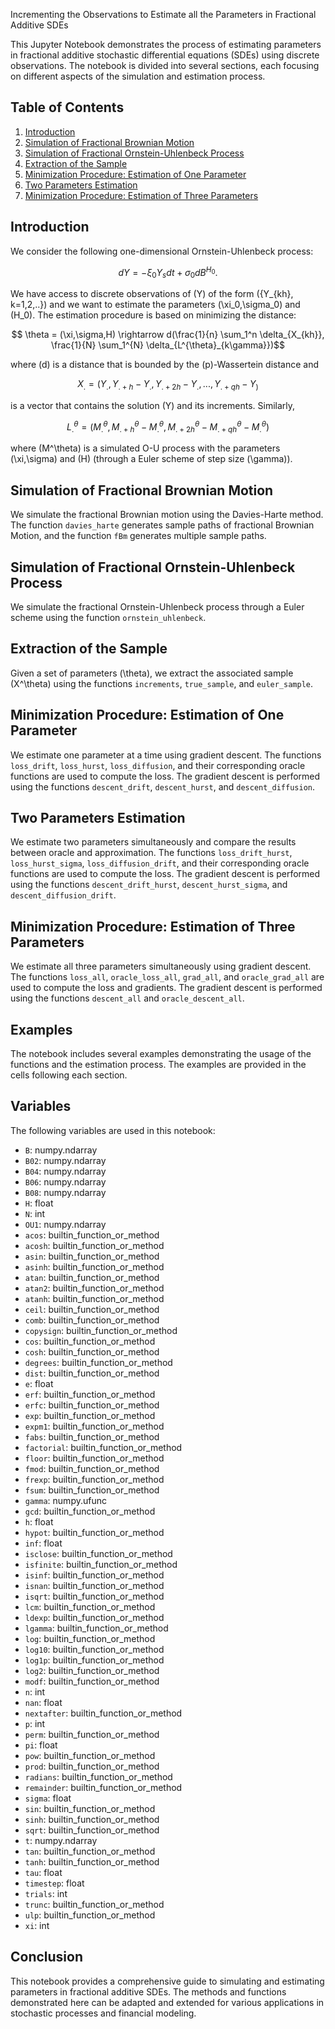  Incrementing the Observations to Estimate all the Parameters in Fractional Additive SDEs

This Jupyter Notebook demonstrates the process of estimating parameters in fractional additive stochastic differential equations (SDEs) using discrete observations. The notebook is divided into several sections, each focusing on different aspects of the simulation and estimation process.

## Table of Contents

1. [Introduction](#introduction)
2. [Simulation of Fractional Brownian Motion](#simulation-of-fractional-brownian-motion)
3. [Simulation of Fractional Ornstein-Uhlenbeck Process](#simulation-of-fractional-ornstein-uhlenbeck-process)
4. [Extraction of the Sample](#extraction-of-the-sample)
5. [Minimization Procedure: Estimation of One Parameter](#minimization-procedure-estimation-of-one-parameter)
6. [Two Parameters Estimation](#two-parameters-estimation)
7. [Minimization Procedure: Estimation of Three Parameters](#minimization-procedure-estimation-of-three-parameters)

## Introduction

We consider the following one-dimensional Ornstein-Uhlenbeck process:

$$dY = -\xi_0 Y_s dt + \sigma_0 dB^{H_0}.$$

We have access to discrete observations of \(Y\) of the form \(\{Y_{kh}, k=1,2,..\}\) and we want to estimate the parameters \(\xi_0,\sigma_0\) and \(H_0\). The estimation procedure is based on minimizing the distance:

$$ \theta = (\xi,\sigma,H) \rightarrow d(\frac{1}{n} \sum_1^n \delta_{X_{kh}}, \frac{1}{N} \sum_1^{N} \delta_{L^{\theta}_{k\gamma}})$$

where \(d\) is a distance that is bounded by the \(p\)-Wassertein distance and 

$$X_. = (Y_., Y_{.+h}-Y_., Y_{.+2h}-Y_.,...,Y_{.+qh}-Y_)$$ 

is a vector that contains the solution \(Y\) and its increments. Similarly, 

$$L^\theta_.= (M^\theta_., M^\theta_{.+h}-M^\theta_., M^\theta_{.+2h}-M^\theta_{.+qh}-M^\theta_.)$$ 

where \(M^\theta\) is a simulated O-U process with the parameters \(\xi,\sigma\) and \(H\) (through a Euler scheme of step size \(\gamma\)).

## Simulation of Fractional Brownian Motion

We simulate the fractional Brownian motion using the Davies-Harte method. The function `davies_harte` generates sample paths of fractional Brownian Motion, and the function `fBm` generates multiple sample paths.

## Simulation of Fractional Ornstein-Uhlenbeck Process

We simulate the fractional Ornstein-Uhlenbeck process through a Euler scheme using the function `ornstein_uhlenbeck`.

## Extraction of the Sample

Given a set of parameters \(\theta\), we extract the associated sample \(X^\theta\) using the functions `increments`, `true_sample`, and `euler_sample`.

## Minimization Procedure: Estimation of One Parameter

We estimate one parameter at a time using gradient descent. The functions `loss_drift`, `loss_hurst`, `loss_diffusion`, and their corresponding oracle functions are used to compute the loss. The gradient descent is performed using the functions `descent_drift`, `descent_hurst`, and `descent_diffusion`.

## Two Parameters Estimation

We estimate two parameters simultaneously and compare the results between oracle and approximation. The functions `loss_drift_hurst`, `loss_hurst_sigma`, `loss_diffusion_drift`, and their corresponding oracle functions are used to compute the loss. The gradient descent is performed using the functions `descent_drift_hurst`, `descent_hurst_sigma`, and `descent_diffusion_drift`.

## Minimization Procedure: Estimation of Three Parameters

We estimate all three parameters simultaneously using gradient descent. The functions `loss_all`, `oracle_loss_all`, `grad_all`, and `oracle_grad_all` are used to compute the loss and gradients. The gradient descent is performed using the functions `descent_all` and `oracle_descent_all`.

## Examples

The notebook includes several examples demonstrating the usage of the functions and the estimation process. The examples are provided in the cells following each section.

## Variables

The following variables are used in this notebook:

- `B`: numpy.ndarray
- `B02`: numpy.ndarray
- `B04`: numpy.ndarray
- `B06`: numpy.ndarray
- `B08`: numpy.ndarray
- `H`: float
- `N`: int
- `OU1`: numpy.ndarray
- `acos`: builtin_function_or_method
- `acosh`: builtin_function_or_method
- `asin`: builtin_function_or_method
- `asinh`: builtin_function_or_method
- `atan`: builtin_function_or_method
- `atan2`: builtin_function_or_method
- `atanh`: builtin_function_or_method
- `ceil`: builtin_function_or_method
- `comb`: builtin_function_or_method
- `copysign`: builtin_function_or_method
- `cos`: builtin_function_or_method
- `cosh`: builtin_function_or_method
- `degrees`: builtin_function_or_method
- `dist`: builtin_function_or_method
- `e`: float
- `erf`: builtin_function_or_method
- `erfc`: builtin_function_or_method
- `exp`: builtin_function_or_method
- `expm1`: builtin_function_or_method
- `fabs`: builtin_function_or_method
- `factorial`: builtin_function_or_method
- `floor`: builtin_function_or_method
- `fmod`: builtin_function_or_method
- `frexp`: builtin_function_or_method
- `fsum`: builtin_function_or_method
- `gamma`: numpy.ufunc
- `gcd`: builtin_function_or_method
- `h`: float
- `hypot`: builtin_function_or_method
- `inf`: float
- `isclose`: builtin_function_or_method
- `isfinite`: builtin_function_or_method
- `isinf`: builtin_function_or_method
- `isnan`: builtin_function_or_method
- `isqrt`: builtin_function_or_method
- `lcm`: builtin_function_or_method
- `ldexp`: builtin_function_or_method
- `lgamma`: builtin_function_or_method
- `log`: builtin_function_or_method
- `log10`: builtin_function_or_method
- `log1p`: builtin_function_or_method
- `log2`: builtin_function_or_method
- `modf`: builtin_function_or_method
- `n`: int
- `nan`: float
- `nextafter`: builtin_function_or_method
- `p`: int
- `perm`: builtin_function_or_method
- `pi`: float
- `pow`: builtin_function_or_method
- `prod`: builtin_function_or_method
- `radians`: builtin_function_or_method
- `remainder`: builtin_function_or_method
- `sigma`: float
- `sin`: builtin_function_or_method
- `sinh`: builtin_function_or_method
- `sqrt`: builtin_function_or_method
- `t`: numpy.ndarray
- `tan`: builtin_function_or_method
- `tanh`: builtin_function_or_method
- `tau`: float
- `timestep`: float
- `trials`: int
- `trunc`: builtin_function_or_method
- `ulp`: builtin_function_or_method
- `xi`: int

## Conclusion

This notebook provides a comprehensive guide to simulating and estimating parameters in fractional additive SDEs. The methods and functions demonstrated here can be adapted and extended for various applications in stochastic processes and financial modeling.
```
